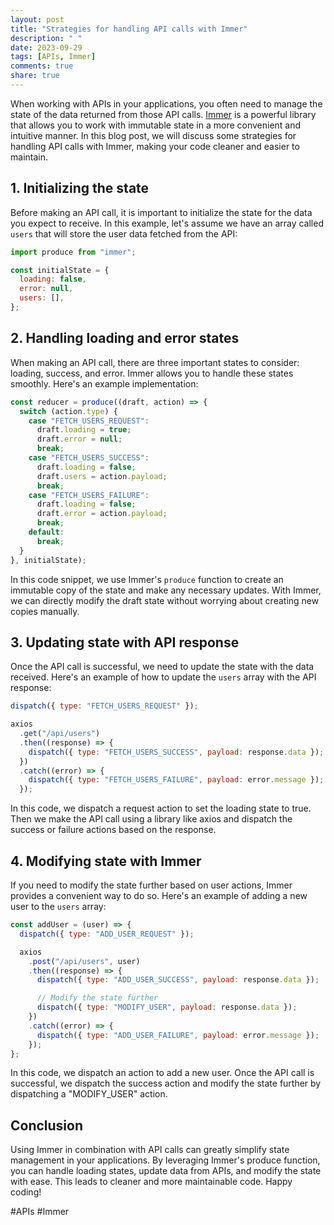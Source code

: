 ```yaml
---
layout: post
title: "Strategies for handling API calls with Immer"
description: " "
date: 2023-09-29
tags: [APIs, Immer]
comments: true
share: true
---
```


When working with APIs in your applications, you often need to manage the state of the data returned from those API calls. [Immer](https://immerjs.github.io/immer/) is a powerful library that allows you to work with immutable state in a more convenient and intuitive manner. In this blog post, we will discuss some strategies for handling API calls with Immer, making your code cleaner and easier to maintain.

## 1. Initializing the state

Before making an API call, it is important to initialize the state for the data you expect to receive. In this example, let's assume we have an array called `users` that will store the user data fetched from the API:

```javascript
import produce from "immer";

const initialState = {
  loading: false,
  error: null,
  users: [],
};
```

## 2. Handling loading and error states

When making an API call, there are three important states to consider: loading, success, and error. Immer allows you to handle these states smoothly. Here's an example implementation:

```javascript
const reducer = produce((draft, action) => {
  switch (action.type) {
    case "FETCH_USERS_REQUEST":
      draft.loading = true;
      draft.error = null;
      break;
    case "FETCH_USERS_SUCCESS":
      draft.loading = false;
      draft.users = action.payload;
      break;
    case "FETCH_USERS_FAILURE":
      draft.loading = false;
      draft.error = action.payload;
      break;
    default:
      break;
  }
}, initialState);
```

In this code snippet, we use Immer's `produce` function to create an immutable copy of the state and make any necessary updates. With Immer, we can directly modify the draft state without worrying about creating new copies manually.

## 3. Updating state with API response

Once the API call is successful, we need to update the state with the data received. Here's an example of how to update the `users` array with the API response:

```javascript
dispatch({ type: "FETCH_USERS_REQUEST" });

axios
  .get("/api/users")
  .then((response) => {
    dispatch({ type: "FETCH_USERS_SUCCESS", payload: response.data });
  })
  .catch((error) => {
    dispatch({ type: "FETCH_USERS_FAILURE", payload: error.message });
  });
```

In this code, we dispatch a request action to set the loading state to true. Then we make the API call using a library like axios and dispatch the success or failure actions based on the response.

## 4. Modifying state with Immer

If you need to modify the state further based on user actions, Immer provides a convenient way to do so. Here's an example of adding a new user to the `users` array:

```javascript
const addUser = (user) => {
  dispatch({ type: "ADD_USER_REQUEST" });

  axios
    .post("/api/users", user)
    .then((response) => {
      dispatch({ type: "ADD_USER_SUCCESS", payload: response.data });

      // Modify the state further
      dispatch({ type: "MODIFY_USER", payload: response.data });
    })
    .catch((error) => {
      dispatch({ type: "ADD_USER_FAILURE", payload: error.message });
    });
};
```

In this code, we dispatch an action to add a new user. Once the API call is successful, we dispatch the success action and modify the state further by dispatching a "MODIFY_USER" action.

## Conclusion

Using Immer in combination with API calls can greatly simplify state management in your applications. By leveraging Immer's produce function, you can handle loading states, update data from APIs, and modify the state with ease. This leads to cleaner and more maintainable code. Happy coding!

#APIs #Immer